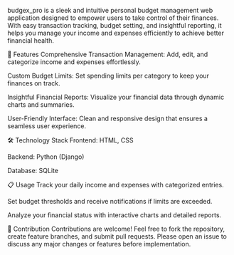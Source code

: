 budgex_pro is a sleek and intuitive personal budget management web application designed to empower users to take control of their finances. With easy transaction tracking, budget setting, and insightful reporting, it helps you manage your income and expenses efficiently to achieve better financial health.

🚀 Features
Comprehensive Transaction Management: Add, edit, and categorize income and expenses effortlessly.

Custom Budget Limits: Set spending limits per category to keep your finances on track.

Insightful Financial Reports: Visualize your financial data through dynamic charts and summaries.

User-Friendly Interface: Clean and responsive design that ensures a seamless user experience.

🛠️ Technology Stack
Frontend: HTML, CSS

Backend: Python (Django)

Database: SQLite

📋 Usage
Track your daily income and expenses with categorized entries.

Set budget thresholds and receive notifications if limits are exceeded.

Analyze your financial status with interactive charts and detailed reports.

🤝 Contribution
Contributions are welcome! Feel free to fork the repository, create feature branches, and submit pull requests. Please open an issue to discuss any major changes or features before implementation.
